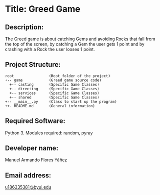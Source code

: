 # Title: Greed Game

## Description: 
The Greed game is about catching Gems and avoiding Rocks that fall from the top of the screen, by catching a Gem the user gets 1 point and by crashing with a Rock the user looses 1 point.

## Project Structure: 
```
root                (Root folder of the project)              
+-- game            (Greed game source code)                  
  +-- casting       (Specific Game Classes)                   
  +-- directing     (Specific Game Classes)                   
  +-- services      (Specific Game Classes)                   
  +-- shared        (Specific Game Classes)                   
+-- __main__.py     (Class to start up the program)           
++- README.md       (General information)                     
```
## Required Software: 
Python 3. Modules required: random, pyray

## Developer name: 
Manuel Armando Flores Yáñez

## Email address: 
u186335381@byui.edu